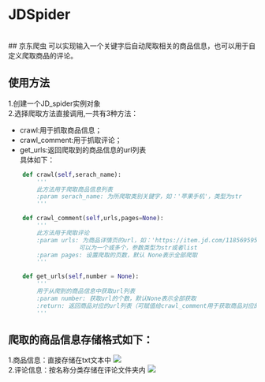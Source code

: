 # JDSpider
<br>
## 京东爬虫
可以实现输入一个关键字后自动爬取相关的商品信息，也可以用于自定义爬取商品的评论。

## 使用方法
1.创建一个JD_spider实例对象<br>
2.选择爬取方法直接调用,一共有3种方法：
- crawl:用于抓取商品信息；
- crawl_comment:用于抓取评论；
- get_urls:返回爬取到的商品信息的url列表
<br>具体如下：
```python
    def crawl(self,serach_name):
        '''
        此方法用于爬取商品信息列表
        :param serach_name: 为所爬取类别关键字，如：'苹果手机'，类型为str
        '''
```
```python
    def crawl_comment(self,urls,pages=None):
        '''
        此方法用于爬取评论
        :param urls: 为商品详情页的url，如：'https://item.jd.com/11856959514.html'
                    可以为一个或多个，参数类型为str或者list
        :param pages: 设置爬取的页数，默认 None表示全部爬取
        '''
```
```python
    def get_urls(self,number = None):
        '''
        用于从爬到的商品信息中获取url列表
        :param number: 获取url的个数，默认None表示全部获取
        :return: 返回商品对应的url列表（可赋值给crawl_comment用于获取商品对应的评论）
        '''
```
## 爬取的商品信息存储格式如下：<br>
1.商品信息：直接存储在txt文本中
![](https://i.imgur.com/Q181AfO.jpg)
<br>
2.评论信息：按名称分类存储在评论文件夹内
![](https://i.imgur.com/9KnGBb6.jpg)

